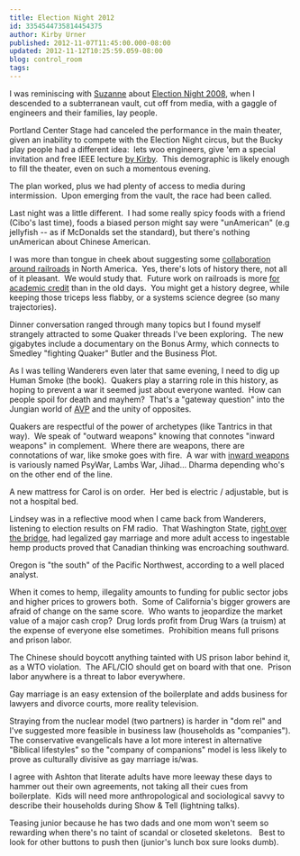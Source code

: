 ```yaml
---
title: Election Night 2012
id: 3354544735814454375
author: Kirby Urner
published: 2012-11-07T11:45:00.000-08:00
updated: 2012-11-12T10:25:59.059-08:00
blog: control_room
tags: 
---
```


I was reminiscing with [Suzanne](http://www.tendreams.org/varo.htm) about [Election Night 2008](http://worldgame.blogspot.com/2008/11/ieee-presentation.html), when I descended to a subterranean vault, cut off from media, with a gaggle of engineers and their families, lay people.

Portland Center Stage had canceled the performance in the main theater, given an inability to compete with the Election Night circus, but the Bucky play people had a different idea:  lets woo engineers, give 'em a special invitation and free IEEE lecture [by Kirby](http://mathforum.org/kb/message.jspa?messageID=7919479).  This demographic is likely enough to fill the theater, even on such a momentous evening.

The plan worked, plus we had plenty of access to media during intermission.  Upon emerging from the vault, the race had been called.

Last night was a little different.  I had some really spicy foods with a friend (Cibo's last time), foods a biased person might say were "unAmerican" (e.g jellyfish -- as if McDonalds set the standard), but there's nothing unAmerican about Chinese American.

I was more than tongue in cheek about suggesting some [collaboration around railroads](http://mathforum.org/kb/message.jspa?messageID=7914083) in North America.  Yes, there's lots of history there, not all of it pleasant.  We would study that.  Future work on railroads is more [for academic credit](http://worldgame.blogspot.com/2010/03/work-study-programs.html) than in the old days.  You might get a history degree, while keeping those triceps less flabby, or a systems science degree (so many trajectories).

Dinner conversation ranged through many topics but I found myself strangely attracted to some Quaker threads I've been exploring.  The new gigabytes include a documentary on the Bonus Army, which connects to Smedley "fighting Quaker" Butler and the Business Plot.

As I was telling Wanderers even later that same evening, I need to dig up Human Smoke (the book).  Quakers play a starring role in this history, as hoping to prevent a war it seemed just about everyone wanted.  How can people spoil for death and mayhem?  That's a "gateway question" into the Jungian world of [AVP](http://controlroom.blogspot.com/2007/10/alternatives-to-violence-avp.html) and the unity of opposites.

Quakers are respectful of the power of archetypes (like Tantrics in that way).  We speak of "outward weapons" knowing that connotes "inward weapons" in complement.  Where there are weapons, there are connotations of war, like smoke goes with fire.  A war with [inward weapons](http://mybizmo.blogspot.com/2012/11/seven-psychopaths-movie-review.html) is variously named PsyWar, Lambs War, Jihad... Dharma depending who's on the other end of the line.

A new mattress for Carol is on order.  Her bed is electric / adjustable, but is not a hospital bed.

Lindsey was in a reflective mood when I came back from Wanderers, listening to election results on FM radio.  That Washington State, [right over the bridge](http://worldgame.blogspot.com/2009/04/gis-2009.html), had legalized gay marriage and more adult access to ingestable hemp products proved that Canadian thinking was encroaching southward.

Oregon is "the south" of the Pacific Northwest, according to a well placed analyst.

When it comes to hemp, illegality amounts to funding for public sector jobs and higher prices to growers both.  Some of California's bigger growers are afraid of change on the same score.  Who wants to jeopardize the market value of a major cash crop?  Drug lords profit from Drug Wars (a truism) at the expense of everyone else sometimes.  Prohibition means full prisons and prison labor.

The Chinese should boycott anything tainted with US prison labor behind it, as a WTO violation.  The AFL/CIO should get on board with that one.  Prison labor anywhere is a threat to labor everywhere.

Gay marriage is an easy extension of the boilerplate and adds business for lawyers and divorce courts, more reality television.

Straying from the nuclear model (two partners) is harder in "dom rel" and I've suggested more feasible in business law (households as "companies").  The conservative evangelicals have a lot more interest in alternative "Biblical lifestyles" so the "company of companions" model is less likely to prove as culturally divisive as gay marriage is/was.

I agree with Ashton that literate adults have more leeway these days to hammer out their own agreements, not taking all their cues from boilerplate.  Kids will need more anthropological and sociological savvy to describe their households during Show & Tell (lightning talks).

Teasing junior because he has two dads and one mom won't seem so rewarding when there's no taint of scandal or closeted skeletons.   Best to look for other buttons to push then (junior's lunch box sure looks dumb).